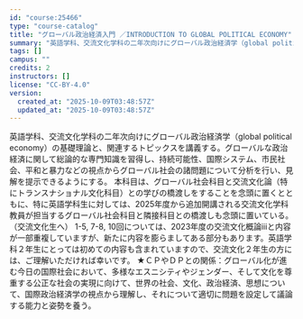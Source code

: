 ```yaml
---
id: "course:25466"
type: "course-catalog"
title: "グローバル政治経済入門 ／INTRODUCTION TO GLOBAL POLITICAL ECONOMY"
summary: "英語学科、交流文化学科の二年次向けにグローバル政治経済学（global political economy）の基礎理論と、関連するトピックスを講義する。グローバルな政治経済に関して総論的な専門知識を習得し、持続可能性、国際システム、市民社会…"
tags: []
campus: ""
credits: 2
instructors: []
license: "CC-BY-4.0"
version:
  created_at: "2025-10-09T03:48:57Z"
  updated_at: "2025-10-09T03:48:57Z"
---
```

英語学科、交流文化学科の二年次向けにグローバル政治経済学（global political economy）の基礎理論と、関連するトピックスを講義する。グローバルな政治経済に関して総論的な専門知識を習得し、持続可能性、国際システム、市民社会、平和と暴力などの視点からグローバル社会の諸問題について分析を行い、見解を提示できるようにする。 本科目は、グローバル社会科目と交流文化論（特にトランスナショナル文化科目）との学びの橋渡しをすることを念頭に置くとともに、特に英語学科生に対しては、2025年度から追加開講される交流文化学科教員が担当するグローバル社会科目と隣接科目との橋渡しも念頭に置いている。 （交流文化生へ） 1-5, 7-8, 10回については、2023年度の交流文化概論ⅲと内容が一部重複していますが、新たに内容を膨らましてある部分もあります。英語学科２年生にとっては初めての内容も含まれていますので、交流文化２年生の方には、ご理解いただければ幸いです。 ★ＣＰやＤＰとの関係：グローバル化が進む今日の国際社会において、多様なエスニシティやジェンダー、そして文化を尊重する公正な社会の実現に向けて、世界の社会、文化、政治経済、思想について、国際政治経済学の視点から理解し、それについて適切に問題を設定して議論する能力と姿勢を養う。
